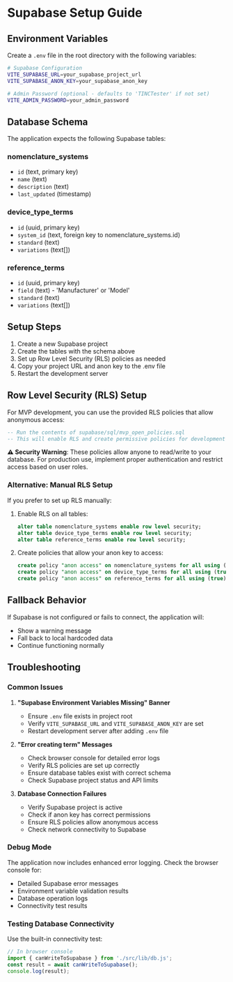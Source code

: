 # Supabase Setup Guide

## Environment Variables

Create a `.env` file in the root directory with the following variables:

```bash
# Supabase Configuration
VITE_SUPABASE_URL=your_supabase_project_url
VITE_SUPABASE_ANON_KEY=your_supabase_anon_key

# Admin Password (optional - defaults to 'TINCTester' if not set)
VITE_ADMIN_PASSWORD=your_admin_password
```

## Database Schema

The application expects the following Supabase tables:

### nomenclature_systems
- `id` (text, primary key)
- `name` (text)
- `description` (text)
- `last_updated` (timestamp)

### device_type_terms
- `id` (uuid, primary key)
- `system_id` (text, foreign key to nomenclature_systems.id)
- `standard` (text)
- `variations` (text[])

### reference_terms
- `id` (uuid, primary key)
- `field` (text) - 'Manufacturer' or 'Model'
- `standard` (text)
- `variations` (text[])

## Setup Steps

1. Create a new Supabase project
2. Create the tables with the schema above
3. Set up Row Level Security (RLS) policies as needed
4. Copy your project URL and anon key to the .env file
5. Restart the development server

## Row Level Security (RLS) Setup

For MVP development, you can use the provided RLS policies that allow anonymous access:

```sql
-- Run the contents of supabase/sql/mvp_open_policies.sql
-- This will enable RLS and create permissive policies for development
```

**⚠️ Security Warning**: These policies allow anyone to read/write to your database. 
For production use, implement proper authentication and restrict access based on user roles.

### Alternative: Manual RLS Setup

If you prefer to set up RLS manually:

1. Enable RLS on all tables:
   ```sql
   alter table nomenclature_systems enable row level security;
   alter table device_type_terms enable row level security;
   alter table reference_terms enable row level security;
   ```

2. Create policies that allow your anon key to access:
   ```sql
   create policy "anon access" on nomenclature_systems for all using (true) with check (true);
   create policy "anon access" on device_type_terms for all using (true) with check (true);
   create policy "anon access" on reference_terms for all using (true) with check (true);
   ```

## Fallback Behavior

If Supabase is not configured or fails to connect, the application will:
- Show a warning message
- Fall back to local hardcoded data
- Continue functioning normally

## Troubleshooting

### Common Issues

1. **"Supabase Environment Variables Missing" Banner**
   - Ensure `.env` file exists in project root
   - Verify `VITE_SUPABASE_URL` and `VITE_SUPABASE_ANON_KEY` are set
   - Restart development server after adding `.env` file

2. **"Error creating term" Messages**
   - Check browser console for detailed error logs
   - Verify RLS policies are set up correctly
   - Ensure database tables exist with correct schema
   - Check Supabase project status and API limits

3. **Database Connection Failures**
   - Verify Supabase project is active
   - Check if anon key has correct permissions
   - Ensure RLS policies allow anonymous access
   - Check network connectivity to Supabase

### Debug Mode

The application now includes enhanced error logging. Check the browser console for:
- Detailed Supabase error messages
- Environment variable validation results
- Database operation logs
- Connectivity test results

### Testing Database Connectivity

Use the built-in connectivity test:
```javascript
// In browser console
import { canWriteToSupabase } from './src/lib/db.js';
const result = await canWriteToSupabase();
console.log(result);
```
